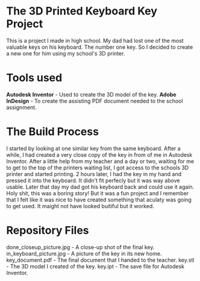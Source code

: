 # The 3D Printed Keyboard Key Project
This is a project I made in high school. My dad had lost one of the most valuable keys on his keyboard. The number one key. So I decided to create a new one for him using my school's 3D printer.

# Tools used
**Autodesk Inventor** - Used to create the 3D model of the key.
**Adobe InDesign** - To create the assisting PDF document needed to the school assignment.

# The Build Process
I started by looking at one similar key from the same keyboard. After a while, I had created a very close copy of the key in from of me in Autodesk Inventor. After a little help from my teacher and a day or two, waiting for me to get to the top of the printers waiting list, I got access to the schools 3D printer and started printing. 2 hours later, I had the key in my hand and pressed it into the keyboard. It didn't fit perfecly but it was way above usable. Later that day my dad got his keyboard back and could use it again. Holy shit, this was a boring story! But it was a fun project and I remember that I felt like it was nice to have created something that aculaty was going to get used. It maight not have looked buitiful but it worked.

# Repository Files
done_closeup_picture.jpg - A close-up shot of the final key.
in_keyboard_picture.jpg - A picture of the key in its new home.
key_document.pdf - The final document that I handed to the teacher.
key.stl - The 3D model I created of the key.
key.ipt - The save file for Autodesk Inventor.